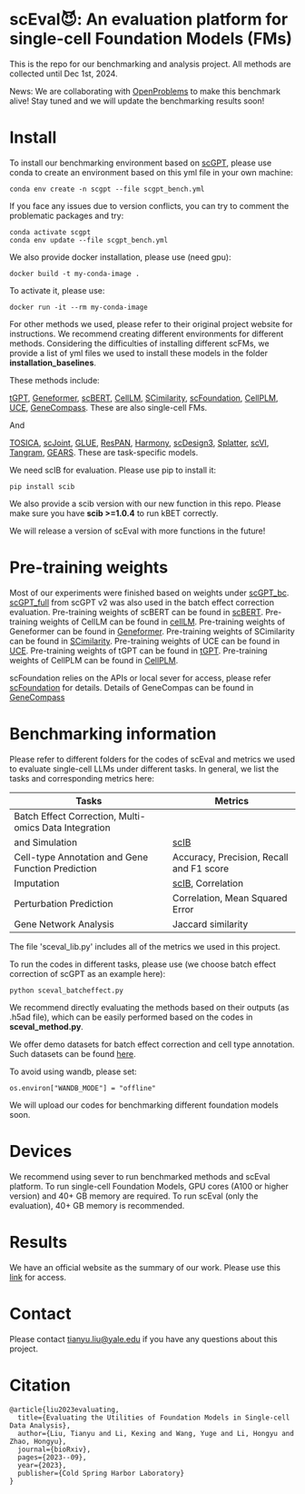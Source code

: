 # scEval😈: An evaluation platform for single-cell Foundation Models (FMs)

This is the repo for our benchmarking and analysis project. All methods are collected until Dec 1st, 2024. 

News: We are collaborating with [OpenProblems](https://openproblems.bio/) to make this benchmark alive! Stay tuned and we will update the benchmarking results soon!

# Install

To install our benchmarking environment based on [scGPT](https://scgpt.readthedocs.io/en/latest/), please use conda to create an environment based on this yml file in your own machine:
```
conda env create -n scgpt --file scgpt_bench.yml
```

If you face any issues due to version conflicts, you can try to comment the problematic packages and try:

```
conda activate scgpt
conda env update --file scgpt_bench.yml
```

We also provide docker installation, please use (need gpu):

```
docker build -t my-conda-image .
```

To activate it, please use:

```
docker run -it --rm my-conda-image
```

For other methods we used, please refer to their original project website for instructions. We recommend  creating different environments for different methods. Considering the difficulties of installing different scFMs, we provide a list of yml files we used to install these models in the folder **installation_baselines**.

These methods include: 

[tGPT](https://github.com/deeplearningplus/tGPT), [Geneformer](https://huggingface.co/ctheodoris/Geneformer), [scBERT](https://github.com/TencentAILabHealthcare/scBERT), [CellLM](https://github.com/BioFM/OpenBioMed/tree/main), [SCimilarity](https://github.com/Genentech/scimilarity), [scFoundation](https://github.com/biomap-research/scFoundation), [CellPLM](https://github.com/OmicsML/CellPLM), [UCE](https://github.com/snap-stanford/UCE), [GeneCompass](https://github.com/xCompass-AI/GeneCompass/tree/main). These are also single-cell FMs.

And

[TOSICA](https://github.com/JackieHanLab/TOSICA/tree/main), [scJoint](https://github.com/SydneyBioX/scJoint), [GLUE](https://github.com/gao-lab/GLUE), [ResPAN](https://github.com/AprilYuge/ResPAN/tree/main), [Harmony](https://scanpy.readthedocs.io/en/stable/generated/scanpy.external.pp.harmony_integrate.html), [scDesign3](https://github.com/SONGDONGYUAN1994/scDesign3), [Splatter](https://github.com/Oshlack/splatter), [scVI](https://scvi-tools.org/), [Tangram](https://github.com/broadinstitute/Tangram), [GEARS](https://github.com/snap-stanford/GEARS). These are task-specific models.


We need scIB for evaluation. Please use pip to install it:
```
pip install scib
```
We also provide a scib version with our new function in this repo. Please make sure you have **scib >=1.0.4** to run kBET correctly.

We will release a version of scEval with more functions in the future!


# Pre-training weights

Most of our experiments were finished based on weights under [scGPT_bc](https://drive.google.com/drive/folders/1S9B2QUvBAh_FxUNrWrLfsvsds1thF9ad?usp=share_link). [scGPT_full](https://drive.google.com/drive/folders/1eNdHu45uXDHOF4u0J1sYiBLZYN55yytS?usp=share_link) from scGPT v2 was also used in the batch effect correction evaluation. Pre-training weights of scBERT can be found in [scBERT](https://github.com/TencentAILabHealthcare/scBERT). Pre-training weights of CellLM can be found in [cellLM](https://github.com/BioFM/OpenBioMed/tree/main). Pre-training weights of Geneformer can be found in [Geneformer](https://huggingface.co/ctheodoris/Geneformer). Pre-training weights of SCimilarity can be found in [SCimilarity](https://github.com/Genentech/scimilarity). Pre-training weights of UCE can be found in [UCE](https://github.com/snap-stanford/UCE). Pre-training weights of tGPT can be found in [tGPT](https://github.com/deeplearningplus/tGPT). Pre-training weights of CellPLM can be found in [CellPLM](https://github.com/OmicsML/CellPLM). 

scFoundation relies on the APIs or local sever for access, please refer [scFoundation](https://github.com/biomap-research/scFoundation) for details. Details of GeneCompas can be found in [GeneCompass](https://github.com/xCompass-AI/GeneCompass/tree/main)

# Benchmarking information

Please refer to different folders for the codes of scEval and metrics we used to evaluate single-cell LLMs under different tasks. In general, we list the tasks and corresponding metrics here:

| Tasks                                                 | Metrics                                  |
|-------------------------------------------------------|------------------------------------------|
| Batch Effect Correction, Multi-omics Data Integration |
| and Simulation                                        | [scIB](https://github.com/theislab/scib)                                     |
| Cell-type Annotation and Gene Function Prediction     | Accuracy, Precision, Recall and F1 score |
| Imputation                                            | [scIB](https://github.com/theislab/scib), Correlation                        |
| Perturbation Prediction                               | Correlation, Mean Squared Error                              |
| Gene Network Analysis                                 | Jaccard similarity                       |

The file 'sceval_lib.py' includes all of the metrics we used in this project.

To run the codes in different tasks, please use (we choose batch effect correction of scGPT as an example here):

```
python sceval_batcheffect.py
```

We recommend directly evaluating the methods based on their outputs (as .h5ad file), which can be easily performed based on the codes in **sceval_method.py**.

We offer demo datasets for batch effect correction and cell type annotation. Such datasets can be found [here](https://yaleedu-my.sharepoint.com/:f:/g/personal/tianyu_liu_yale_edu/Eiqs78qeqwBNiy6zoI_JDnABfz7e2w4Gpj0F4t4l5S-oCw?e=0xSnew).

To avoid using wandb, please set:

```
os.environ["WANDB_MODE"] = "offline"

```

We will upload our codes for benchmarking different foundation models soon.

# Devices

We recommend using sever to run benchmarked methods and scEval platform. To run single-cell Foundation Models, GPU cores (A100 or higher version) and 40+ GB memory are required. To run scEval (only the evaluation), 40+ GB memory is recommended.

# Results

We have an official website as the summary of our work. Please use this [link](https://sites.google.com/yale.edu/sceval) for access. 

# Contact

Please contact tianyu.liu@yale.edu if you have any questions about this project.

# Citation

```
@article{liu2023evaluating,
  title={Evaluating the Utilities of Foundation Models in Single-cell Data Analysis},
  author={Liu, Tianyu and Li, Kexing and Wang, Yuge and Li, Hongyu and Zhao, Hongyu},
  journal={bioRxiv},
  pages={2023--09},
  year={2023},
  publisher={Cold Spring Harbor Laboratory}
}
```